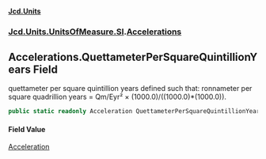 #### [Jcd.Units](index.md 'index')
### [Jcd.Units.UnitsOfMeasure.SI](Jcd.Units.UnitsOfMeasure.SI.md 'Jcd.Units.UnitsOfMeasure.SI').[Accelerations](Accelerations.md 'Jcd.Units.UnitsOfMeasure.SI.Accelerations')

## Accelerations.QuettameterPerSquareQuintillionYears Field

quettameter per square quintillion years defined such that: ronnameter per square quadrillion years = Qm/Eyr² × (1000.0)/((1000.0)*(1000.0)).

```csharp
public static readonly Acceleration QuettameterPerSquareQuintillionYears;
```

#### Field Value
[Acceleration](Acceleration.md 'Jcd.Units.UnitTypes.Acceleration')
